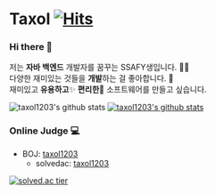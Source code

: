 # Taxol&nbsp;[![Hits](https://hits.seeyoufarm.com/api/count/incr/badge.svg?url=https%3A%2F%2Fgithub.com%2Ftaxol1203&count_bg=%2379C83D&title_bg=%23555555&icon=&icon_color=%23E7E7E7&title=hits&edge_flat=false)](https://hits.seeyoufarm.com)

### Hi there 👋
<p>
    저는 <b>자바 백엔드</b> 개발자를 꿈꾸는 SSAFY생입니다. 👨‍💻 <br>
    다양한 재미있는 것들을 <b>개발</b>하는 걸 좋아합니다. 🎁 <br>
    재미있고 <b>유용하고</b>✨ <b>편리한</b>🎉 소프트웨어를 만들고 싶습니다. 
</p>

![taxol1203's github stats](https://github-readme-stats.vercel.app/api?username=taxol1203&show_icons=true)
[![taxol1203's github stats](https://github-readme-stats.vercel.app/api/top-langs/?username=taxol1203&show_icons=true&hide_border=true&title_color=004386&icon_color=004386&layout=compact)](https://github.com/taxol1203)
### Online Judge 💻

* BOJ: [taxol1203](http://icpc.me/taxol1203)
  * solvedac: [taxol1203](https://solved.ac/profile/taxol1203)
  
[![solved.ac tier](http://mazassumnida.wtf/api/generate_badge?boj=taxol1203)](https://solved.ac/taxol1203)


<!--
**taxol1203/taxol1203** is a ✨ _special_ ✨ repository because its `README.md` (this file) appears on your GitHub profile.

Here are some ideas to get you started:

- 🔭 I’m currently working on ...
- 🌱 I’m currently learning ...
- 👯 I’m looking to collaborate on ...
- 🤔 I’m looking for help with ...
- 💬 Ask me about ...
- 📫 How to reach me: ...
- 😄 Pronouns: ...
- ⚡ Fun fact: ...
-->
